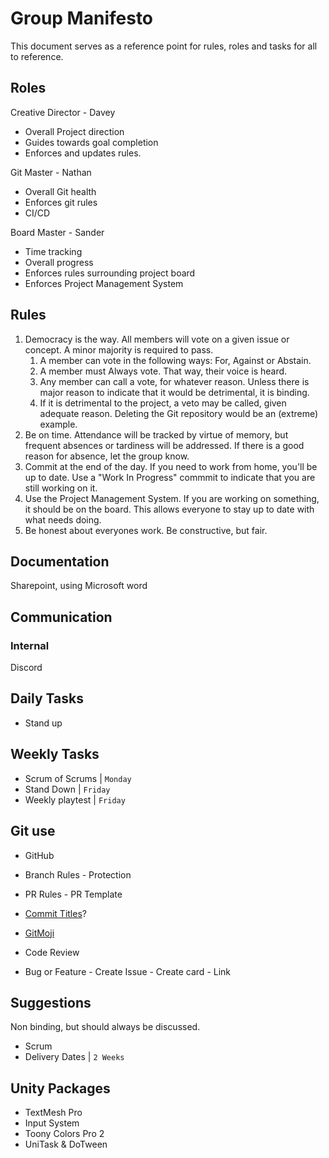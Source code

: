 # Group Manifesto

This document serves as a reference point for rules, roles and tasks for all to reference.

## Roles

Creative Director - Davey

- Overall Project direction
- Guides towards goal completion
- Enforces and updates rules.

Git Master - Nathan

- Overall Git health
- Enforces git rules
- CI/CD

Board Master - Sander

- Time tracking
- Overall progress
- Enforces rules surrounding project board
- Enforces Project Management System

## Rules

1. Democracy is the way. All members will vote on a given issue or concept. A minor majority is required to pass.
    1. A member can vote in the following ways: For, Against or Abstain.
    2. A member must Always vote. That way, their voice is heard.
    3. Any member can call a vote, for whatever reason. Unless there is major reason to indicate that it would be detrimental, it is binding.
    4. If it is detrimental to the project, a veto may be called, given adequate reason. Deleting the Git repository would be an (extreme) example.
2. Be on time. Attendance will be tracked by virtue of memory, but frequent absences or tardiness will be addressed. If there is a good reason for absence, let the group know.
3. Commit at the end of the day. If you need to work from home, you'll be up to date. Use a "Work In Progress" commmit to indicate that you are still working on it.
4. Use the Project Management System. If you are working on something, it should be on the board. This allows everyone to stay up to date with what needs doing.
5. Be honest about everyones work. Be constructive, but fair.

## Documentation

Sharepoint, using Microsoft word

## Communication

### Internal

Discord

## Daily Tasks

- Stand up

## Weekly Tasks

- Scrum of Scrums | ``Monday``
- Stand Down | ``Friday``
- Weekly playtest | ``Friday``

## Git use

- GitHub

- Branch Rules - Protection
- PR Rules - PR Template

- [Commit Titles](https://whatthecommit.com/)?
- [GitMoji](https://gitmoji.dev/)

- Code Review

- Bug or Feature
      - Create Issue
      - Create card
      - Link

## Suggestions

Non binding, but should always be discussed.

- Scrum
- Delivery Dates | `2 Weeks`

## Unity Packages

- TextMesh Pro
- Input System
- Toony Colors Pro 2
- UniTask & DoTween